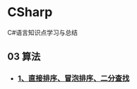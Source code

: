 # CSharp
C#语言知识点学习与总结

## 03 算法

  * ### [1、直接排序、冒泡排序、二分查找](https://github.com/linguoyuan/CSharp/blob/master/03_%E7%AE%97%E6%B3%95/SortTest.cs)
